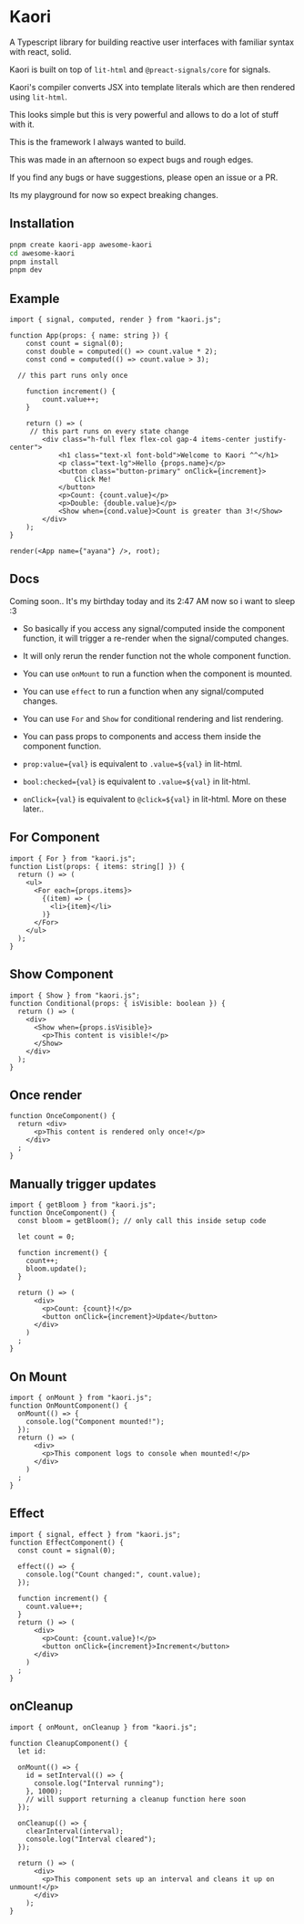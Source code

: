 # Kaori

A Typescript library for building reactive user interfaces with familiar syntax with react, solid.

Kaori is built on top of `lit-html` and `@preact-signals/core` for signals. 

Kaori's compiler converts JSX into template literals which are then rendered using `lit-html`.

This looks simple but this is very powerful and allows to do a lot of stuff with it.

This is the framework I always wanted to build.

This was made in an afternoon so expect bugs and rough edges.

If you find any bugs or have suggestions, please open an issue or a PR.

Its my playground for now so expect breaking changes.

## Installation

```bash
pnpm create kaori-app awesome-kaori
cd awesome-kaori
pnpm install
pnpm dev
```

## Example

```tsx
import { signal, computed, render } from "kaori.js";

function App(props: { name: string }) {
	const count = signal(0);
	const double = computed(() => count.value * 2);
	const cond = computed(() => count.value > 3);

  // this part runs only once

	function increment() {
		count.value++;
	}

	return () => (
     // this part runs on every state change
		<div class="h-full flex flex-col gap-4 items-center justify-center">
			<h1 class="text-xl font-bold">Welcome to Kaori ^^</h1>
			<p class="text-lg">Hello {props.name}</p>
			<button class="button-primary" onClick={increment}>
				Click Me!
			</button>
			<p>Count: {count.value}</p>
			<p>Double: {double.value}</p>
			<Show when={cond.value}>Count is greater than 3!</Show>
		</div>
	);
}

render(<App name={"ayana"} />, root);
```

## Docs

Coming soon.. It's my birthday today and its 2:47 AM now so i want to sleep :3

- So basically if you access any signal/computed inside the component function, it will trigger a re-render when the signal/computed changes.
- It will only rerun the render function not the whole component function.
- You can use `onMount` to run a function when the component is mounted.
- You can use `effect` to run a function when any signal/computed changes.
- You can use `For` and `Show` for conditional rendering and list rendering.
- You can pass props to components and access them inside the component function.

- `prop:value={val}` is equivalent to `.value=${val}` in lit-html.
- `bool:checked={val}` is equivalent to `.value=${val}` in lit-html.
- `onClick={val}` is equivalent to `@click=${val}` in lit-html.
More on these later..

## For Component
```tsx
import { For } from "kaori.js";
function List(props: { items: string[] }) {
  return () => (
    <ul>
      <For each={props.items}>
        {(item) => (
          <li>{item}</li>
        )}
      </For>
    </ul>
  );
}
```


## Show Component
```tsx
import { Show } from "kaori.js";
function Conditional(props: { isVisible: boolean }) {
  return () => (
    <div>
      <Show when={props.isVisible}>
        <p>This content is visible!</p>
      </Show>
    </div>
  );
}
```

## Once render 
```tsx
function OnceComponent() {
  return <div>
      <p>This content is rendered only once!</p>
    </div>
  ;
}
```

## Manually trigger updates
```tsx
import { getBloom } from "kaori.js";
function OnceComponent() {
  const bloom = getBloom(); // only call this inside setup code

  let count = 0; 

  function increment() {
    count++;
    bloom.update();
  } 

  return () => (
      <div>
        <p>Count: {count}!</p>
        <button onClick={increment}>Update</button>
      </div>
    )
  ;
}
```

## On Mount
```tsx
import { onMount } from "kaori.js";
function OnMountComponent() {
  onMount(() => {
    console.log("Component mounted!");
  });
  return () => (
      <div>
        <p>This component logs to console when mounted!</p>
      </div>
    )
  ;
}
```

## Effect
```tsx
import { signal, effect } from "kaori.js";
function EffectComponent() {
  const count = signal(0);  

  effect(() => {
    console.log("Count changed:", count.value);
  });

  function increment() {
    count.value++;
  }
  return () => (
      <div>
        <p>Count: {count.value}!</p>
        <button onClick={increment}>Increment</button>
      </div>
    )
  ;
}
```

## onCleanup
```tsx
import { onMount, onCleanup } from "kaori.js";

function CleanupComponent() {
  let id:

  onMount(() => {
    id = setInterval(() => {
      console.log("Interval running");
    }, 1000);
    // will support returning a cleanup function here soon
  });

  onCleanup(() => {
    clearInterval(interval);
    console.log("Interval cleared");
  });

  return () => (
      <div>
        <p>This component sets up an interval and cleans it up on unmount!</p>
      </div>
    );
}
```